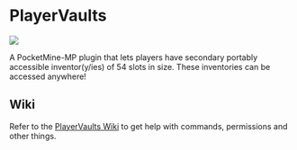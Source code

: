 # PlayerVaults
[![](https://poggit.pmmp.io/shield.dl.total/PlayerVaults)](https://poggit.pmmp.io/p/PlayerVaults)

A PocketMine-MP plugin that lets players have secondary portably accessible inventor(y/ies) of 54 slots in size. These inventories can be accessed anywhere!

## Wiki
Refer to the [PlayerVaults Wiki](https://github.com/Muqsit/PlayerVaults/wiki) to get help with commands, permissions and other things.